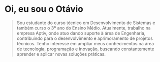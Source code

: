 # Oi, eu sou o Otávio

>Sou estudante do curso técnico em Desenvolvimento de Sistemas e também curso o 3º ano do Ensino Médio. Atualmente, trabalho na empresa Aptiv, onde atuo dando suporte à área de Engenharia, contribuindo para o desenvolvimento e aprimoramento de projetos técnicos.
Tenho interesse em ampliar meus conhecimentos na área de tecnologia, programação e inovação, buscando constantemente aprender e aplicar novas soluções práticas.

